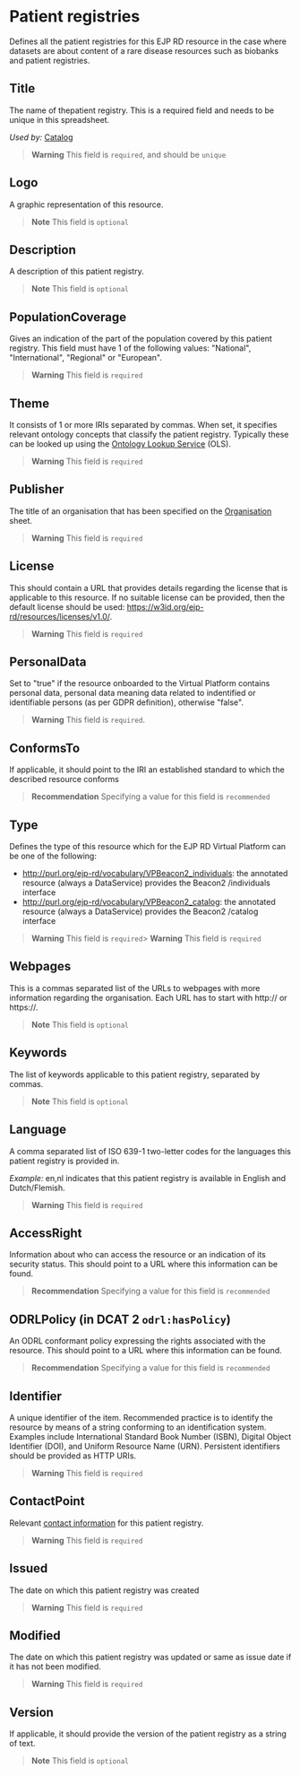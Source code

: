 # Patient registries
Defines all the patient registries for this EJP RD resource in the case where datasets are about content 
of a rare disease resources such as biobanks and patient registries.

## Title
The name of thepatient registry. This is a required field and needs to be unique in this spreadsheet.

*Used by:*
[Catalog](Catalog.md)
> **Warning** This field is `required`, and should be `unique`

## Logo
A graphic representation of this resource.
> **Note** This field is `optional`

## Description
A description of this patient registry.
> **Note** This field is `optional`

## PopulationCoverage
Gives an indication of the part of the population covered by this patient registry. This field must have 1 of 
the following values: "National", "International", "Regional" or "European". 
> **Warning** This field is `required`


## Theme
It consists of 1 or more IRIs separated by commas. When set, it specifies relevant ontology concepts
that classify the patient registry. Typically these can be looked up using the [Ontology Lookup Service](https://www.ebi.ac.uk/ols/index) (OLS).
> **Warning** This field is `required`

## Publisher
The title of an organisation that has been specified on the [Organisation](Organisation.md) sheet.
> **Warning** This field is `required`

## License
This should contain a URL that provides details regarding the license that is applicable to this resource.
If no suitable license can be provided, then the default license should be used:
https://w3id.org/ejp-rd/resources/licenses/v1.0/.

> **Warning** This field is `required`


## PersonalData
Set to "true" if the resource onboarded to the Virtual Platform contains personal data, personal data 
meaning data related to indentified or identifiable persons (as per GDPR definition), otherwise "false".
> **Warning** This field is `required`.

## ConformsTo
If applicable, it should point to the IRI an established standard to which the described resource conforms
> **Recommendation** Specifying a value for this field is `recommended`

## Type
Defines the type of this resource which for the EJP RD Virtual Platform can be one of the following:

- http://purl.org/ejp-rd/vocabulary/VPBeacon2_individuals:  the annotated resource (always a DataService) provides the Beacon2 /individuals interface
- http://purl.org/ejp-rd/vocabulary/VPBeacon2_catalog: the annotated resource (always a DataService) provides the Beacon2 /catalog interface
> **Warning** This field is `required`> **Warning** This field is `required`


## Webpages
This is a commas separated list of the URLs to webpages with more information regarding the organisation. Each URL has to
start with http:// or https://.
> **Note** This field is `optional`

## Keywords
The list of keywords applicable to this patient registry, separated by commas.

> **Note** This field is `optional`

## Language
A comma separated list of ISO 639-1 two-letter codes for the languages this patient registry is provided in.

*Example:*
en,nl indicates that this patient registry is available in English and Dutch/Flemish.

> **Warning** This field is `required`

## AccessRight
Information about who can access the resource or an indication of its security status. This should 
point to a URL where this information can be found.

> **Recommendation** Specifying a value for this field is `recommended`

## ODRLPolicy (in DCAT 2 `odrl:hasPolicy`)
An ODRL conformant policy expressing the rights associated with the resource. This should point to
a URL where this information can be found.

> **Recommendation** Specifying a value for this field is `recommended`

## Identifier
A unique identifier of the item. Recommended practice is to identify the resource by means of a string
conforming to an identification system. Examples include International Standard Book Number (ISBN),
Digital Object Identifier (DOI), and Uniform Resource Name (URN). Persistent identifiers should be
provided as HTTP URIs.
> **Warning** This field is `required`

## ContactPoint
Relevant [contact information](ContactPoint.md) for this patient registry.
> **Warning** This field is `required`

## Issued
The date on which this patient registry was created
> **Warning** This field is `required`

## Modified
The date on which this patient registry was updated or same as issue date if it has not been modified.
> **Warning** This field is `required`
>

## Version
If applicable, it should provide the version of the patient registry as a string of text.
> **Note** This field is `optional`